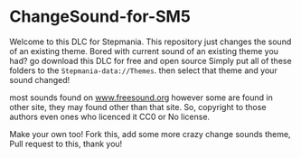 # ChangeSound-for-SM5
Welcome to this DLC for Stepmania. This repository just changes the sound of an existing theme.
Bored with current sound of an existing theme you had? go download this DLC for free and open source
Simply put all of these folders to the `Stepmania-data://Themes`.
then select that theme and your sound changed!

most sounds found on www.freesound.org
however some are found in other site, they may found other than that site.
So, copyright to those authors even ones who licenced it CC0 or No license.

Make your own too! Fork this, add some more crazy change sounds theme, Pull request to this, thank you!
